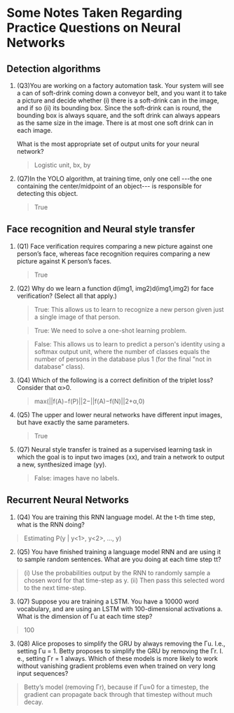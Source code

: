 # Some Notes Taken Regarding Practice Questions on Neural Networks
## Detection algorithms
1. (Q3)You are working on a factory automation task. Your system will see a can of soft-drink coming down a conveyor belt, and you want it to take a picture and decide whether (i) there is a soft-drink can in the image, and if so (ii) its bounding box. Since the soft-drink can is round, the bounding box is always square, and the soft drink can always appears as the same size in the image. There is at most one soft drink can in each image.

   What is the most appropriate set of output units for your neural network?
   
   > Logistic unit, bx, by

2. (Q7)In the YOLO algorithm, at training time, only one cell ---the one containing the center/midpoint of an object--- is responsible for detecting this object.
   > True

## Face recognition and Neural style transfer
1. (Q1) Face verification requires comparing a new picture against one person’s face, whereas face recognition requires comparing a new picture against K person’s faces.
   > True
2. (Q2) Why do we learn a function d(img1, img2)d(img1,img2) for face verification? (Select all that apply.)
   > True: This allows us to learn to recognize a new person given just a single image of that person.
   
   > True: We need to solve a one-shot learning problem.
   
   > False: This allows us to learn to predict a person's identity using a softmax output unit, where the number of classes equals the number of persons in the database plus 1 (for the final "not in database" class).
3. (Q4) Which of the following is a correct definition of the triplet loss? Consider that α>0.
   > max(||f(A)−f(P)||2−||f(A)−f(N)||2+α,0)
4. (Q5) The upper and lower neural networks have different input images, but have exactly the same parameters.
   > True
5. (Q7) Neural style transfer is trained as a supervised learning task in which the goal is to input two images (xx), and train a network to output a new, synthesized image (yy).
   > False: images have no labels.

## Recurrent Neural Networks
1. (Q4) You are training this RNN language model. At the t-th time step, what is the RNN doing?
> Estimating P(y<t> | y<1>, y<2>, …, y<t-1>)
2. (Q5) You have finished training a language model RNN and are using it to sample random sentences. What are you doing at each time step tt?
> (i) Use the probabilities output by the RNN to randomly sample a chosen word for that time-step as y<t>. (ii) Then pass this selected word to the next time-step.
3. (Q7) Suppose you are training a LSTM. You have a 10000 word vocabulary, and are using an LSTM with 100-dimensional activations a<t>. What is the dimension of Γu at each time step?
> 100
3. (Q8) Alice proposes to simplify the GRU by always removing the Γu. I.e., setting Γu = 1. Betty proposes to simplify the GRU by removing the Γr. I. e., setting Γr = 1 always. Which of these models is more likely to work without vanishing gradient problems even when trained on very long input sequences?
> Betty’s model (removing Γr), because if Γu≈0 for a timestep, the gradient can propagate back through that timestep without much decay.
